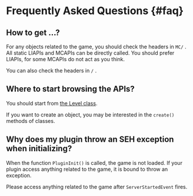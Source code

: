 # Frequently Asked Questions {#faq}

## How to get ...?

For any objects related to the game, you should check the headers in `MC/` .
All static LIAPIs and MCAPIs can be directly called.
You should prefer LIAPIs, for some MCAPIs do not act as you think.

You can also check the headers in `/` .

## Where to start browsing the APIs?

You should start from [the Level class](#Level).

If you want to create an object, you may be interested in the `create()` methods of classes.

## Why does my plugin throw an SEH exception when initializing?

When the function `PluginInit()` is called, the game is not loaded. If your plugin access anything related to the game, it is bound to throw an exception.

Please access anything related to the game after `ServerStartedEvent` fires.